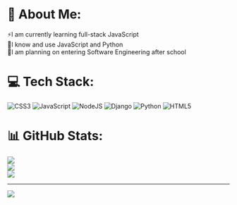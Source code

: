 # 💫 About Me:
⚡I am currently learning full-stack JavaScript<br>🧠I know and use JavaScript and Python<br>🦾I am planning on entering Software Engineering after school


# 💻 Tech Stack:
![CSS3](https://img.shields.io/badge/css3-%231572B6.svg?style=for-the-badge&logo=css3&logoColor=white) ![JavaScript](https://img.shields.io/badge/javascript-%23323330.svg?style=for-the-badge&logo=javascript&logoColor=%23F7DF1E) ![NodeJS](https://img.shields.io/badge/node.js-6DA55F?style=for-the-badge&logo=node.js&logoColor=white) ![Django](https://img.shields.io/badge/django-%23092E20.svg?style=for-the-badge&logo=django&logoColor=white) ![Python](https://img.shields.io/badge/python-3670A0?style=for-the-badge&logo=python&logoColor=ffdd54) ![HTML5](https://img.shields.io/badge/html5-%23E34F26.svg?style=for-the-badge&logo=html5&logoColor=white)
# 📊 GitHub Stats:
![](https://github-readme-stats.vercel.app/api?username=mickael-f1&theme=dark&hide_border=true&include_all_commits=false&count_private=false)<br/>
![](https://github-readme-streak-stats.herokuapp.com/?user=mickael-f1&theme=dark&hide_border=true)<br/>
![](https://github-readme-stats.vercel.app/api/top-langs/?username=mickael-f1&theme=dark&hide_border=true&include_all_commits=false&count_private=false&layout=compact)

---
[![](https://visitcount.itsvg.in/api?id=mickael-f1&icon=1&color=0)](https://visitcount.itsvg.in)
